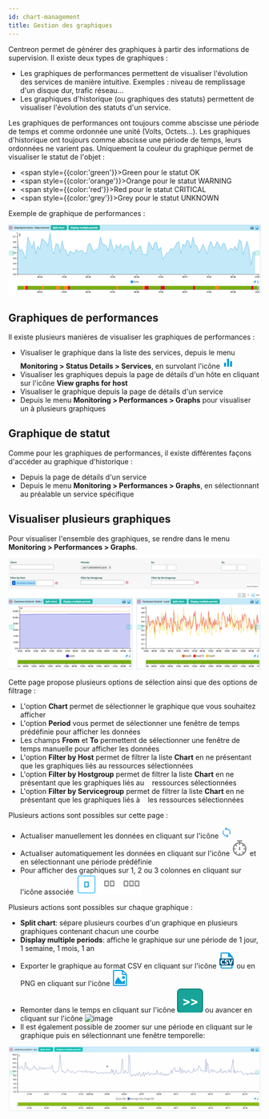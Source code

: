 ```yaml
---
id: chart-management
title: Gestion des graphiques
---
```


Centreon permet de générer des graphiques à partir des informations de supervision. Il existe deux types de graphiques :

* Les graphiques de performances permettent de visualiser l'évolution des services de manière intuitive. Exemples :
  niveau de remplissage d'un disque dur, trafic réseau...
* Les graphiques d'historique (ou graphiques des statuts) permettent de visualiser l'évolution des statuts d'un service.

Les graphiques de performances ont toujours comme abscisse une période de temps et comme ordonnée une unité (Volts,
Octets...).
Les graphiques d'historique ont toujours comme abscisse une période de temps, leurs ordonnées ne varient pas. Uniquement
la couleur du graphique permet de visualiser le statut de l'objet :

* <span style={{color:'green'}}>Green</span> pour le statut OK 
* <span style={{color:'orange'}}>Orange</span> pour le statut WARNING
* <span style={{color:'red'}}>Red</span> pour le statut CRITICAL
* <span style={{color:'grey'}}>Grey</span> pour le statut UNKNOWN

Exemple de graphique de performances :

![image](../assets/metrology/01perf_graph.png)

## Graphiques de performances

Il existe plusieurs manières de visualiser les graphiques de performances :

* Visualiser le graphique dans la liste des services, depuis le menu **Monitoring \> Status Details \> Services**, en
  survolant l'icône ![image](../assets/common/column-chart.png)
* Visualiser les graphiques depuis la page de détails d'un hôte en cliquant sur l'icône  **View graphs for host**
* Visualiser le graphique depuis la page de détails d'un service
* Depuis le menu **Monitoring \> Performances \> Graphs** pour visualiser un à plusieurs graphiques

## Graphique de statut

Comme pour les graphiques de performances, il existe différentes façons d'accéder au graphique d'historique :

* Depuis la page de détails d'un service
* Depuis le menu **Monitoring \> Performances \> Graphs**, en sélectionnant au préalable un service spécifique

## Visualiser plusieurs graphiques

Pour visualiser l'ensemble des graphiques, se rendre dans le menu **Monitoring \> Performances \> Graphs**.

![image](../assets/metrology/01graph_list.png)

Cette page propose plusieurs options de sélection ainsi que des options de filtrage :

* L'option **Chart** permet de sélectionner le graphique que vous souhaitez afficher
* L'option **Period** vous permet de sélectionner une fenêtre de temps prédéfinie pour afficher les données
* Les champs **From** et **To** permettent de sélectionner une fenêtre de temps manuelle pour afficher les données
* L'option **Filter by Host** permet de filtrer la liste **Chart** en ne présentant que les graphiques liés au
  ressources sélectionnées
* L'option **Filter by Hostgroup** permet de filtrer la liste **Chart** en ne présentant que les graphiques liés au
   ressources sélectionnées
* L'option **Filter by Servicegroup** permet de filtrer la liste **Chart** en ne présentant que les graphiques liés à
   les ressources sélectionnées

Plusieurs actions sont possibles sur cette page :

* Actualiser manuellement les données en cliquant sur l'icône ![image](../assets/common/refresh.png)
* Actualiser automatiquement les données en cliquant sur l'icône ![image](../assets/common/timer-gray.png) et en sélectionnant
  une période prédéfinie
* Pour afficher des graphiques sur 1, 2 ou 3 colonnes en cliquant sur l'icône associée ![image](../assets/metrology/columns_selection.png)

Plusieurs actions sont possibles sur chaque graphique :

* **Split chart**: sépare plusieurs courbes d'un graphique en plusieurs graphiques contenant chacun une courbe
* **Display multiple periods**: affiche le graphique sur une période de 1 jour, 1 semaine, 1 mois, 1 an
* Exporter le graphique au format CSV en cliquant sur l'icône ![image](../assets/common/csv.png) ou en PNG en cliquant sur
  l'icône ![image](../assets/common/png.png)
* Remonter dans le temps en cliquant sur l'icône ![image](../assets/metrology/right_arrow.png) ou avancer en cliquant sur
  l'icône ![image](..:assets/metrology/left_arrow.png)
* Il est également possible de zoomer sur une période en cliquant sur le graphique puis en sélectionnant une fenêtre
  temporelle:

![image](../assets/metrology/chart_zoom.gif)
